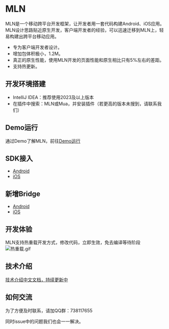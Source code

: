 # MLN

MLN是一个移动跨平台开发框架，让开发者用一套代码构建Android、iOS应用。MLN设计思路贴近原生开发，客户端开发者的经验，可以迅速迁移到MLN上，轻易构建出跨平台移动应用。

* 专为客户端开发者设计。
* 增加包体积极小，1.2M。
* 真正的原生性能，使用MLN开发的页面性能和原生相比只有5%左右的差距。
* 支持热更新。  

## 开发环境搭建

  * IntelliJ IDEA：推荐使用2023及以上版本
  * 在插件中搜索：MLN或Mua，并安装插件（若更高的版本未搜到，请联系我们）

## Demo运行
通过Demo了解MLN，前往[Demo运行](https://github.com/momotech/MLN/wiki/Demo运行)

## SDK接入

* [Android](https://github.com/momotech/MLN/wiki/sdk接入#Android接入)
* [iOS](https://github.com/momotech/MLN/wiki/sdk接入#iOS接入)

## 新增Bridge 

* [Android](https://github.com/momotech/MLN/wiki/新增Bridge#Android原生Bridge编写)
* [iOS](https://github.com/momotech/MLN/wiki/新增Bridge#iOS原生Bridge编写)

## 开发体验

MLN支持热重载开发方式，修改代码，立即生效，免去编译等待阶段
![热重载.gif](https://s.momocdn.com/w/u/others/custom/LuaNative/readme3.gif)

## 技术介绍

[技术介绍中文文档，持续更新中](./docs/index.md)

## 如何交流

为了方便及时联系，请加QQ群：738117655

同时issue中的问题我们也会一一解决。

